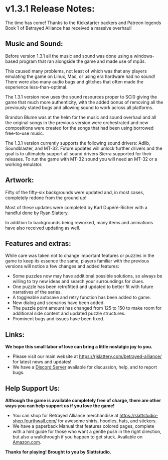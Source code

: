 # v1.3.1 Release Notes:
The time has come! Thanks to the Kickstarter backers and Patreon legends Book 1 of Betrayed Alliance has received a massive overhaul!

## Music and Sound:
Before version 1.3.1 all the music and sound was done using a windows-based program that ran alongside the game and made use of mp3s.

This caused many problems, not least of which was that any players emulating the game on Linux, Mac, or using era hardware had no sound! There were also many audio bugs and glitches that often made the experience less-than-optimal.

The 1.3.1 version now uses the sound resources proper to SCI0 giving the game that much more authenticity, with the added bonus of removing all the previously stated bugs and allowing sound to work across all platforms.

Brandon Blume was at the helm for the music and sound overhaul and all the original songs in the previous version were orchestrated and new compositions were created for the songs that had been using borrowed free-to-use music.

The 1.3.1 version currently supports the following sound drivers: Adlib, Soundblaster, and MT-32. Future updates will unlock further drivers and the goal is to ultimately support all sound drivers Sierra supported for their releases. To run the game with MT-32 sound you will need an MT-32 or a working emulator.

## Artwork:
Fifty of the fifty-six backgrounds were updated and, in most cases, completely redone from the ground up!

Most of these updates were completed by Karl Dupéré-Richer with a handful done by Ryan Slattery.

In addition to backgrounds being reworked, many items and animations have also received updating as well.

## Features and extras:
While care was taken not to change important features or puzzles in the game to keep its essence the same, players familiar with the previous versions will notice a few changes and added features:

- Some puzzles now may have additional possible solutions, so always be willing to try new ideas and search your surroundings for clues.
- One puzzle has been retrofitted and updated to better fit with future narratives of the series.
- A toggleable autosave and retry function has been added to game.
- New dialog and scenarios have been added.
- The puzzle point amount has changed from 125 to 150 to make room for additional side content and updated puzzle structures.
- Prominent bugs and issues have been fixed.

## Links:
**We hope this small labor of love can bring a little nostalgic joy to you.**
* Please visit our main website at https://rjslattery.com/betrayed-alliance/ for latest news and updates!
* We have a [Discord Server](https://discord.gg/Rh62gD2uUG "Discord Server") available for discussion, help, and to report bugs.

## Help Support Us:
**Although the game is available completely free of charge, there are other ways you can help support us if you love the game!**

* You can shop for Betrayed Alliance merchandise at https://slattstudio-shop.fourthwall.com/ for awesome shirts, hoodies, hats, and stickers.
* We have a paperback Manual that features colored pages, complete with a hint guide for those who want a gentle push in the right direction, but also a walkthrough if you happen to get stuck. Available on [Amazon.com](https://www.amazon.com/Betrayed-Alliance-Book-1-Manual/dp/B0CWT6QVJQ "Amazon.com").

**Thanks for playing! Brought to you by Slattstudio.**
